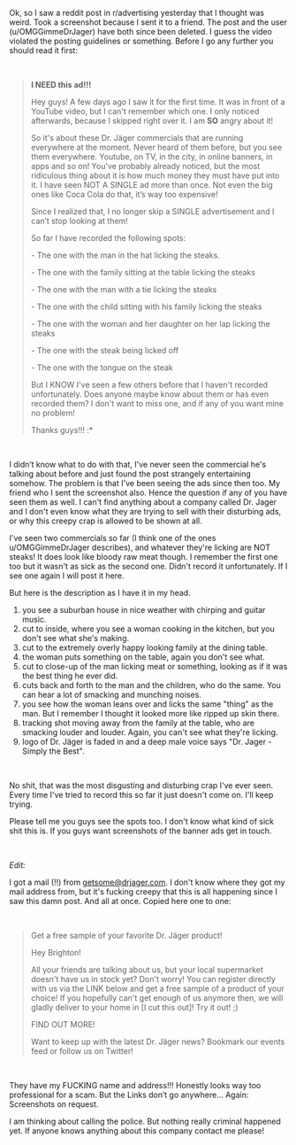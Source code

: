Ok, so I saw a reddit post in r/advertising yesterday that I thought was weird. Took a screenshot because I sent it to a friend. The post and the user (u/OMGGimmeDrJager) have both since been deleted. I guess the video violated the posting guidelines or something. Before I go any further you should read it first:

&#x200B;

>**I NEED this ad!!!**  
>  
>Hey guys! A few days ago I saw it for the first time. It was in front of a YouTube video, but I can't remember which one. I only noticed afterwards, because I skipped right over it. I am **SO** angry about it!  
>  
>So it's about these Dr. Jäger commercials that are running everywhere at the moment. Never heard of them before, but you see them everywhere. Youtube, on TV, in the city, in online banners, in apps and so on! You've probably already noticed, but the most ridiculous thing about it is how much money they must have put into it. I have seen NOT A SINGLE ad more than once. Not even the big ones like Coca Cola do that, it’s way too expensive!  
>  
>Since I realized that, I no longer skip a SINGLE advertisement and I can’t stop looking at them!  
>  
>So far I have recorded the following spots:  
>  
>\- The one with the man in the hat licking the steaks.  
>  
>\- The one with the family sitting at the table licking the steaks  
>  
>\- The one with the man with a tie licking the steaks  
>  
>\- The one with the child sitting with his family licking the steaks  
>  
>\- The one with the woman and her daughter on her lap licking the steaks  
>  
>\- The one with the steak being licked off  
>  
>\- The one with the tongue on the steak  
>  
>But I KNOW I've seen a few others before that I haven't recorded unfortunately. Does anyone maybe know about them or has even recorded them? I don't want to miss one, and if any of you want mine no problem!  
>  
>Thanks guys!!! :\*

&#x200B;

I didn’t know what to do with that, I've never seen the commercial he's talking about before and just found the post strangely entertaining somehow. The problem is that I've been seeing the ads since then too. My friend who I sent the screenshot also. Hence the question if any of you have seen them as well. I can't find anything about a company called Dr. Jager and I don't even know what they are trying to sell with their disturbing ads, or why this creepy crap is allowed to be shown at all.

I've seen two commercials so far (I think one of the ones u/OMGGimmeDrJager describes), and whatever they're licking are NOT steaks! It does look like bloody raw meat though. I remember the first one too but it wasn't as sick as the second one. Didn't record it unfortunately. If I see one again I will post it here.

But here is the description as I have it in my head.

1. you see a suburban house in nice weather with chirping and guitar music.
2. cut to inside, where you see a woman cooking in the kitchen, but you don't see what she's making.
3. cut to the extremely overly happy looking family at the dining table.
4. the woman puts something on the table, again you don't see what.
5. cut to close-up of the man licking meat or something, looking as if it was the best thing he ever did.
6. cuts back and forth to the man and the children, who do the same. You can hear a lot of smacking and munching noises.
7. you see how the woman leans over and licks the same "thing" as the man. But I remember I thought it looked more like ripped up skin there.
8. tracking shot moving away from the family at the table, who are smacking louder and louder. Again, you can't see what they're licking.
9. logo of Dr. Jäger is faded in and a deep male voice says "Dr. Jager - Simply the Best".

&#x200B;

No shit, that was the most disgusting and disturbing crap I've ever seen. Every time I've tried to record this so far it just doesn't come on. I'll keep trying.

Please tell me you guys see the spots too. I don't know what kind of sick shit this is. If you guys want screenshots of the banner ads get in touch.

&#x200B;

*Edit:*

I got a mail (!!) from [getsome@drjager.com](mailto:getsome@drjager.com). I don't know where they got my mail address from, but it's fucking creepy that this is all happening since I saw this damn post. And all at once. Copied here one to one:

&#x200B;

>Get a free sample of your favorite Dr. Jäger product!  
>  
>Hey Brighton!  
>  
>All your friends are talking about us, but your local supermarket doesn't have us in stock yet? Don't worry! You can register directly with us via the LINK below and get a free sample of a product of your choice! If you hopefully can't get enough of us anymore then, we will gladly deliver to your home in \[I cut this out\]! Try it out! ;)  
>  
>FIND OUT MORE!  
>  
>Want to keep up with the latest Dr. Jäger news? Bookmark our events feed or follow us on Twitter!

&#x200B;

They have my FUCKING name and address!!! Honestly looks way too professional for a scam. But the Links don’t go anywhere… Again: Screenshots on request.

I am thinking about calling the police. But nothing really criminal happened yet. If anyone knows anything about this company contact me please!